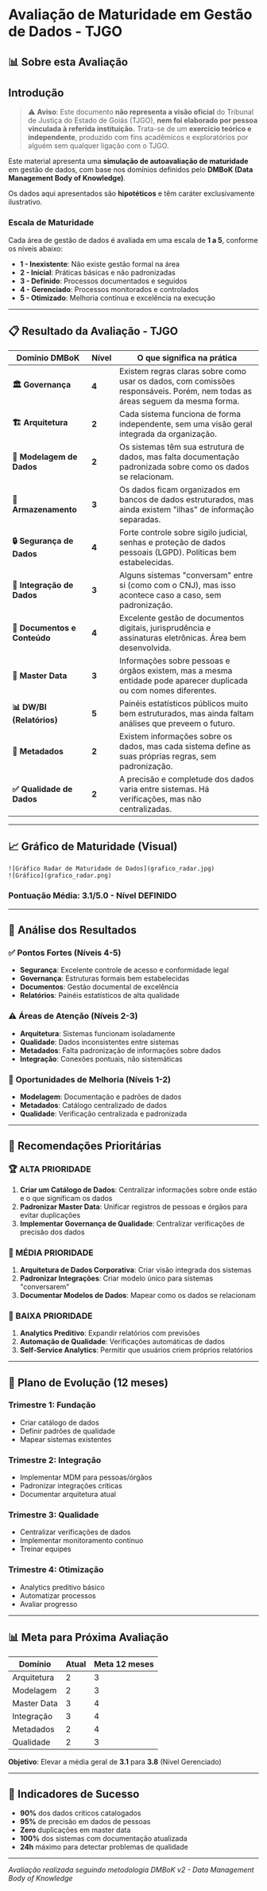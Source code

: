 # Avaliação de Maturidade em Gestão de Dados - TJGO

## 📊 Sobre esta Avaliação

## Introdução

> ⚠️ **Aviso**: Este documento **não representa a visão oficial** do Tribunal de Justiça do Estado de Goiás (TJGO), **nem foi elaborado por pessoa vinculada à referida instituição.** Trata-se de um **exercício teórico e independente**, produzido com fins acadêmicos e exploratórios por alguém sem qualquer ligação com o TJGO.

Este material apresenta uma **simulação de autoavaliação de maturidade** em gestão de dados, com base nos domínios definidos pelo **DMBoK (Data Management Body of Knowledge)**.

Os dados aqui apresentados são **hipotéticos** e têm caráter exclusivamente ilustrativo.

### Escala de Maturidade

Cada área de gestão de dados é avaliada em uma escala de **1 a 5**, conforme os níveis abaixo:

- **1 - Inexistente**: Não existe gestão formal na área  
- **2 - Inicial**: Práticas básicas e não padronizadas  
- **3 - Definido**: Processos documentados e seguidos  
- **4 - Gerenciado**: Processos monitorados e controlados  
- **5 - Otimizado**: Melhoria contínua e excelência na execução


---

## 📋 Resultado da Avaliação - TJGO

| Domínio DMBoK | Nível | O que significa na prática |
|---------------|-------|---------------------------|
| **🏛️ Governança** | **4** | Existem regras claras sobre como usar os dados, com comissões responsáveis. Porém, nem todas as áreas seguem da mesma forma. |
| **🏗️ Arquitetura** | **2** | Cada sistema funciona de forma independente, sem uma visão geral integrada da organização. |
| **📐 Modelagem de Dados** | **2** | Os sistemas têm sua estrutura de dados, mas falta documentação padronizada sobre como os dados se relacionam. |
| **💾 Armazenamento** | **3** | Os dados ficam organizados em bancos de dados estruturados, mas ainda existem "ilhas" de informação separadas. |
| **🔒 Segurança de Dados** | **4** | Forte controle sobre sigilo judicial, senhas e proteção de dados pessoais (LGPD). Políticas bem estabelecidas. |
| **🔗 Integração de Dados** | **3** | Alguns sistemas "conversam" entre si (como com o CNJ), mas isso acontece caso a caso, sem padronização. |
| **📄 Documentos e Conteúdo** | **4** | Excelente gestão de documentos digitais, jurisprudência e assinaturas eletrônicas. Área bem desenvolvida. |
| **👥 Master Data** | **3** | Informações sobre pessoas e órgãos existem, mas a mesma entidade pode aparecer duplicada ou com nomes diferentes. |
| **📊 DW/BI (Relatórios)** | **5** | Painéis estatísticos públicos muito bem estruturados, mas ainda faltam análises que preveem o futuro. |
| **📝 Metadados** | **2** | Existem informações sobre os dados, mas cada sistema define as suas próprias regras, sem padronização. |
| **✅ Qualidade de Dados** | **2** | A precisão e completude dos dados varia entre sistemas. Há verificações, mas não centralizadas. |

---

## 📈 Gráfico de Maturidade (Visual)

```
![Gráfico Radar de Maturidade de Dados](grafico_radar.jpg)
![Gráfico](grafico_radar.png)
```

### Pontuação Média: **3.1/5.0** - Nível **DEFINIDO**

---

## 🎯 Análise dos Resultados

### ✅ **Pontos Fortes (Níveis 4-5)**
- **Segurança**: Excelente controle de acesso e conformidade legal
- **Governança**: Estruturas formais bem estabelecidas
- **Documentos**: Gestão documental de excelência
- **Relatórios**: Painéis estatísticos de alta qualidade

### ⚠️ **Áreas de Atenção (Níveis 2-3)**
- **Arquitetura**: Sistemas funcionam isoladamente
- **Qualidade**: Dados inconsistentes entre sistemas
- **Metadados**: Falta padronização de informações sobre dados
- **Integração**: Conexões pontuais, não sistemáticas

### 🔴 **Oportunidades de Melhoria (Níveis 1-2)**
- **Modelagem**: Documentação e padrões de dados
- **Metadados**: Catálogo centralizado de dados
- **Qualidade**: Verificação centralizada e padronizada

---

## 🚀 Recomendações Prioritárias

### **🏆 ALTA PRIORIDADE**
1. **Criar um Catálogo de Dados**: Centralizar informações sobre onde estão e o que significam os dados
2. **Padronizar Master Data**: Unificar registros de pessoas e órgãos para evitar duplicações
3. **Implementar Governança de Qualidade**: Centralizar verificações de precisão dos dados

### **🔶 MÉDIA PRIORIDADE**
1. **Arquitetura de Dados Corporativa**: Criar visão integrada dos sistemas
2. **Padronizar Integrações**: Criar modelo único para sistemas "conversarem"
3. **Documentar Modelos de Dados**: Mapear como os dados se relacionam

### **🔸 BAIXA PRIORIDADE**
1. **Analytics Preditivo**: Expandir relatórios com previsões
2. **Automação de Qualidade**: Verificações automáticas de dados
3. **Self-Service Analytics**: Permitir que usuários criem próprios relatórios

---

## 📅 Plano de Evolução (12 meses)

### **Trimestre 1**: Fundação
- Criar catálogo de dados
- Definir padrões de qualidade
- Mapear sistemas existentes

### **Trimestre 2**: Integração
- Implementar MDM para pessoas/órgãos
- Padronizar integrações críticas
- Documentar arquitetura atual

### **Trimestre 3**: Qualidade
- Centralizar verificações de dados
- Implementar monitoramento contínuo
- Treinar equipes

### **Trimestre 4**: Otimização
- Analytics preditivo básico
- Automatizar processos
- Avaliar progresso

---

## 📊 Meta para Próxima Avaliação

| Domínio | Atual | Meta 12 meses |
|---------|-------|---------------|
| Arquitetura | 2 | 3 |
| Modelagem | 2 | 3 |
| Master Data | 3 | 4 |
| Integração | 3 | 4 |
| Metadados | 2 | 4 |
| Qualidade | 2 | 3 |

**Objetivo**: Elevar a média geral de **3.1** para **3.8** (Nível Gerenciado)

---

## 🎯 Indicadores de Sucesso

- **90%** dos dados críticos catalogados
- **95%** de precisão em dados de pessoas
- **Zero** duplicações em master data
- **100%** dos sistemas com documentação atualizada
- **24h** máximo para detectar problemas de qualidade

---

*Avaliação realizada seguindo metodologia DMBoK v2 - Data Management Body of Knowledge*